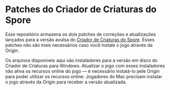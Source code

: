 # Patches do Criador de Criaturas do Spore

Esse repositório armazena os dois patches de correções e atualizações lançados para a versão avulsa do [Criador de Criaturas do Spore](https://guia.esporo.net/wiki/Spore:_Criador_de_Criaturas). Esses patches não são mais necessários caso você instale o jogo através da Origin.

Os arquivos disponíveis aqui são instaladores para a versão em disco do Criador de Criaturas para Windows. Atualizar o jogo com esses instaladores não ativa os recursos online do jogo — é necessário instalá-lo pele Origin para poder utilizar os recursos online. Jogadores do Mac precisam instalar o jogo através da Origin para receber a versão atualizada.